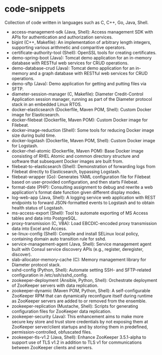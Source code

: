 # code-snippets
Collection of code written in languages such as C, C++, Go, Java, Shell.
- access-management-sdk (Java, Shell): Access management SDK with APIs for authentication and authorization services.
- bigint (C++, Makefile): An implementation of arbitrary length integers, supporting various arithmetic and comparitive operators.
- certificate-authority-tool (Shell): OpenSSL tools for creating certificates.
- demo-spring-boot (Java): Tomcat demo application for an in-memory database with RESTful web services for CRUD operations.
- demo-database-crud (Java): Tomcat demo application for an in-memory and a graph database with RESTful web services for CRUD operations.
- demo-sftp (Java): Demo application for getting and putting files via SFTP.
- diameter-session-manager (C, Makefile): Diameter Credit-Control Application session manager, running as part of the Diameter protocol stack in an embedded Linux RTOS.
- docker-elasticsearch (Dockerfile, Maven POM, Shell): Custom Docker image for Elasticsearch.
- docker-filebeat (Dockerfile, Maven POM): Custom Docker image for Filebeat.
- docker-image-reduction (Shell): Some tools for reducing Docker image size during build time.
- docker-logstash (Dockerfile, Maven POM, Shell): Custom Docker image for Logstash.
- docker-rhel-atomic (Dockerfile, Maven POM): Base Docker image consisting of RHEL Atomic and common directory structure and software that subsequent Docker images are built from.
- filebeat-to-elasticsearch (Shell): Demonstration of forwarding logs from Filebeat directly to Elasticsearch, bypassing Logstash.
- filebeat-wrapper (Go): Generates YAML configuration file for Filebeat based on user-provided configuration, and then starts Filebeat.
- format-date (PHP): Consulting assignment to debug and rewrite a web application's format date function given different display modes.
- log-web-app (Java, Shell): A logging service web application with REST endpoints to forward JSON-formatted events to Logstash and to obtain health status of Logstash.
- ms-access-export (Shell): Tool to automate exporting of MS Access tables and data into PostgreSQL.
- proxy-transmission (C, VBA): Load EBCDIC-encoded proxy transmission data into Excel and Access.
- se-linux-config (Shell): Compile and install SELinux local policy, containing domain auto transition rule for sshd.
- service-management-agent (Java, Shell): Service management agent built with Consul service discovery APIs (e.g., register, deregister, discover).
- slab-allocator-memory-cache (C): Memory management library for Diameter protocol stack.
- sshd-config (Python, Shell): Automate setting SSH- and SFTP-related configuration in /etc/ssh/sshd_config.
- zookeeper-deployment (Ansible, Python, Shell): Orchestrate deployment of ZooKeeper servers with data replication.
- zookeeper-dynamic (Maven POM, Python, Shell): A self-configurable ZooKeeper RPM that can dynamically reconfigure itself during runtime as ZooKeeper servers are added to or removed from the ensemble.
- zookeeper-replication (Mustache, Shell): Scripts for generating configuration files for ZooKeeper data replication.
- zookeeper-security (Java): This enhancement aims to make more secure key store and trust store credentials by not exposing them at ZooKeeper server/client startups and by storing them in predefined, permission-controlled, obfuscated files.
- zookeeper-tls-v1.2 (Java, Shell): Enhance ZooKeeper 3.5.1-alpha to support use of TLS v1.2 in addition to TLS v1 for communications between ZooKeeper clients and servers.
